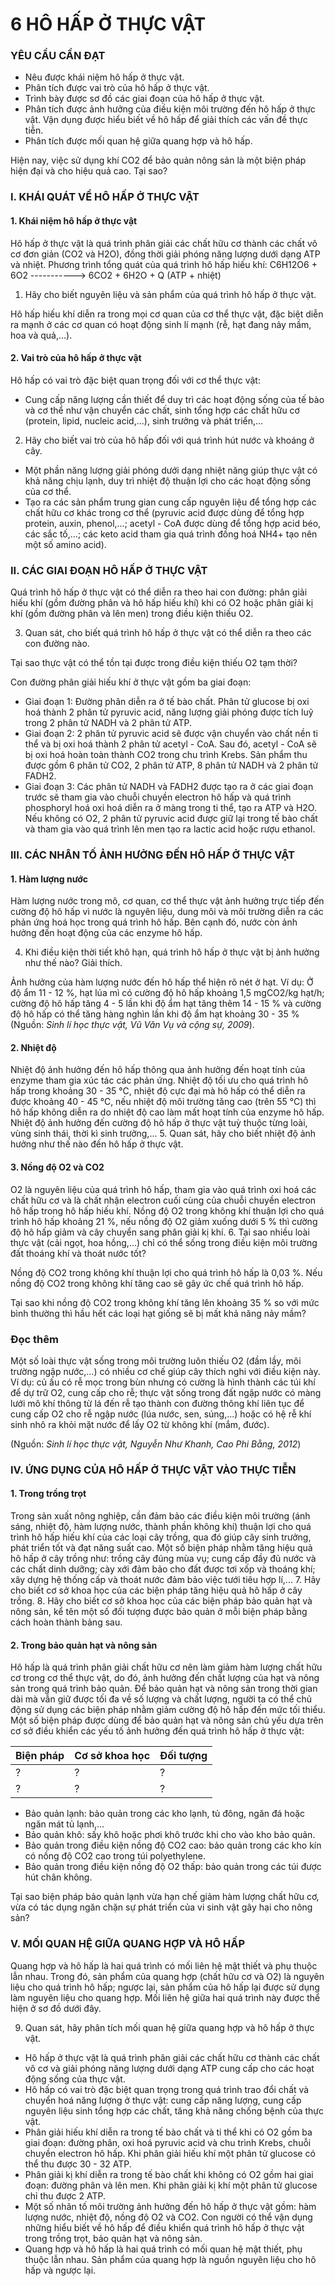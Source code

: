 # 6 HÔ HẤP Ở THỰC VẬT

### YÊU CẦU CẦN ĐẠT

- Nêu được khái niệm hô hấp ở thực vật.
- Phân tích được vai trò của hô hấp ở thực vật.
- Trình bày được sơ đồ các giai đoạn của hô hấp ở thực vật.
- Phân tích được ảnh hưởng của điều kiện môi trường đến hô hấp ở thực vật. Vận dụng được hiểu biết về hô hấp để giải thích các vấn đề thực tiễn.
- Phân tích được mối quan hệ giữa quang hợp và hô hấp.

Hiện nay, việc sử dụng khí CO2 để bảo quản nông sản là một biện pháp hiện đại và cho hiệu quả cao. Tại sao?

### I. KHÁI QUÁT VỀ HÔ HẤP Ở THỰC VẬT

#### 1. Khái niệm hô hấp ở thực vật

Hô hấp ở thực vật là quá trình phân giải các chất hữu cơ thành các chất vô cơ đơn giản (CO2 và H2O), đồng thời giải phóng năng lượng dưới dạng ATP và nhiệt.
Phương trình tổng quát của quá trình hô hấp hiếu khí:
C6H12O6 + 6O2 -----------> 6CO2 + 6H2O + Q (ATP + nhiệt)
1. Hãy cho biết nguyên liệu và sản phẩm của quá trình hô hấp ở thực vật.

Hô hấp hiếu khí diễn ra trong mọi cơ quan của cơ thể thực vật, đặc biệt diễn ra mạnh ở các cơ quan có hoạt động sinh lí mạnh (rễ, hạt đang nảy mầm, hoa và quả,...).

#### 2. Vai trò của hô hấp ở thực vật

Hô hấp có vai trò đặc biệt quan trọng đối với cơ thể thực vật:
- Cung cấp năng lượng cần thiết để duy trì các hoạt động sống của tế bào và cơ thể như vận chuyển các chất, sinh tổng hợp các chất hữu cơ (protein, lipid, nucleic acid,...), sinh trưởng và phát triển,...
2. Hãy cho biết vai trò của hô hấp đối với quá trình hút nước và khoáng ở cây.
- Một phần năng lượng giải phóng dưới dạng nhiệt năng giúp thực vật có khả năng chịu lạnh, duy trì nhiệt độ thuận lợi cho các hoạt động sống của cơ thể.
- Tạo ra các sản phẩm trung gian cung cấp nguyên liệu để tổng hợp các chất hữu cơ khác trong cơ thể (pyruvic acid được dùng để tổng hợp protein, auxin, phenol,...; acetyl - CoA được dùng để tổng hợp acid béo, các sắc tố,...; các keto acid tham gia quá trình đồng hoá NH4+ tạo nên một số amino acid).

### II. CÁC GIAI ĐOẠN HÔ HẤP Ở THỰC VẬT

Quá trình hô hấp ở thực vật có thể diễn ra theo hai con đường: phân giải hiếu khí (gồm đường phân và hô hấp hiếu khí) khi có O2 hoặc phân giải kị khí (gồm đường phân và lên men) trong điều kiện thiếu O2.

3. Quan sát, cho biết quá trình hô hấp ở thực vật có thể diễn ra theo các con đường nào.

Tại sao thực vật có thể tồn tại được trong điều kiện thiếu O2 tạm thời?

Con đường phân giải hiếu khí ở thực vật gồm ba giai đoạn:
- Giai đoạn 1: Đường phân diễn ra ở tế bào chất. Phân tử glucose bị oxi hoá thành 2 phân tử pyruvic acid, năng lượng giải phóng được tích luỹ trong 2 phân tử NADH và 2 phân tử ATP.
- Giai đoạn 2: 2 phân tử pyruvic acid sẽ được vận chuyển vào chất nền ti thể và bị oxi hoá thành 2 phân tử acetyl - CoA. Sau đó, acetyl - CoA sẽ bị oxi hoá hoàn toàn thành CO2 trong chu trình Krebs. Sản phẩm thu được gồm 6 phân tử CO2, 2 phân tử ATP, 8 phân tử NADH và 2 phân tử FADH2.
- Giai đoạn 3: Các phân tử NADH và FADH2 được tạo ra ở các giai đoạn trước sẽ tham gia vào chuỗi chuyền electron hô hấp và quá trình phosphoryl hoá oxi hoá diễn ra ở màng trong ti thể, tạo ra ATP và H2O.
Nếu không có O2, 2 phân tử pyruvic acid được giữ lại trong tế bào chất và tham gia vào quá trình lên men tạo ra lactic acid hoặc rượu ethanol.

### III. CÁC NHÂN TỐ ẢNH HƯỞNG ĐẾN HÔ HẤP Ở THỰC VẬT

#### 1. Hàm lượng nước

Hàm lượng nước trong mô, cơ quan, cơ thể thực vật ảnh hưởng trực tiếp đến cường độ hô hấp vì nước là nguyên liệu, dung môi và môi trường diễn ra các phản ứng hoá học trong quá trình hô hấp. Bên cạnh đó, nước còn ảnh hưởng đến hoạt động của các enzyme hô hấp.

4. Khi điều kiện thời tiết khô hạn, quá trình hô hấp ở thực vật bị ảnh hưởng như thế nào? Giải thích.

Ảnh hưởng của hàm lượng nước đến hô hấp thể hiện rõ nét ở hạt.
Ví dụ: Ở độ ẩm 11 - 12 %, hạt lúa mì có cường độ hô hấp khoảng 1,5 mgCO2/kg hạt/h; cường độ hô hấp tăng 4 - 5 lần khi độ ẩm hạt tăng thêm 14 - 15 % và cường độ hô hấp có thể tăng hàng nghìn lần khi độ ẩm hạt khoảng 30 - 35 % (Nguồn: *Sinh lí học thực vật, Vũ Văn Vụ và cộng sự, 2009*).

#### 2. Nhiệt độ

Nhiệt độ ảnh hưởng đến hô hấp thông qua ảnh hưởng đến hoạt tính của enzyme tham gia xúc tác các phản ứng. Nhiệt độ tối ưu cho quá trình hô hấp trong khoảng 30 - 35 °C, nhiệt độ cực đại mà hô hấp có thể diễn ra được khoảng 40 - 45 °C, nếu nhiệt độ môi trường tăng cao (trên 55 °C) thì hô hấp không diễn ra do nhiệt độ cao làm mất hoạt tính của enzyme hô hấp. Nhiệt độ ảnh hưởng đến cường độ hô hấp ở thực vật tuỳ thuộc từng loài, vùng sinh thái, thời kì sinh trưởng,...
5. Quan sát, hãy cho biết nhiệt độ ảnh hưởng như thế nào đến hô hấp ở thực vật.

#### 3. Nồng độ O2 và CO2

O2 là nguyên liệu của quá trình hô hấp, tham gia vào quá trình oxi hoá các chất hữu cơ và là chất nhận electron cuối cùng của chuỗi chuyền electron hô hấp trong hô hấp hiếu khí. Nồng độ O2 trong không khí thuận lợi cho quá trình hô hấp khoảng 21 %, nếu nồng độ O2 giảm xuống dưới 5 % thì cường độ hô hấp giảm và cây chuyển sang phân giải kị khí.
6. Tại sao nhiều loài thực vật (cải ngọt, hoa hồng,...) chỉ có thể sống trong điều kiện môi trường đất thoáng khí và thoát nước tốt?

Nồng độ CO2 trong không khí thuận lợi cho quá trình hô hấp là 0,03 %.
Nếu nồng độ CO2 trong không khí tăng cao sẽ gây ức chế quá trình hô hấp.

Tại sao khi nồng độ CO2 trong không khí tăng lên khoảng 35 % so với mức bình thường thì hầu hết các loại hạt giống sẽ bị mất khả năng nảy mầm?

### Đọc thêm

Một số loài thực vật sống trong môi trường luôn thiếu O2 (đầm lầy, môi trường ngập nước,...) có nhiều cơ chế giúp cây thích nghi với điều kiện này. Ví dụ: củ ấu có rễ mọc trong bùn nhưng có cường là hình thành các túi khí để dự trữ O2, cung cấp cho rễ; thực vật sống trong đất ngập nước có màng lưới mô khí thông từ lá đến rễ tạo thành con đường thông khí liên tục để cung cấp O2 cho rễ ngập nước (lúa nước, sen, súng,...) hoặc có hệ rễ khí sinh nhô ra khỏi mặt nước để lấy O2 từ không khí (mắm, đước).

(Nguồn: *Sinh lí học thực vật, Nguyễn Như Khanh, Cao Phi Bằng, 2012*)

### IV. ỨNG DỤNG CỦA HÔ HẤP Ở THỰC VẬT VÀO THỰC TIỄN

#### 1. Trong trồng trọt

Trong sản xuất nông nghiệp, cần đảm bảo các điều kiện môi trường (ánh sáng, nhiệt độ, hàm lượng nước, thành phần không khí) thuận lợi cho quá trình hô hấp hiếu khí của các loại cây trồng, qua đó giúp cây sinh trưởng, phát triển tốt và đạt năng suất cao. Một số biện pháp nhằm tăng hiệu quả hô hấp ở cây trồng như: trồng cây đúng mùa vụ; cung cấp đầy đủ nước và các chất dinh dưỡng; cày xới đảm bảo cho đất được tơi xốp và thoáng khí; xây dựng hệ thống cấp và thoát nước đảm bảo việc tưới tiêu hợp lí,...
7. Hãy cho biết cơ sở khoa học của các biện pháp tăng hiệu quả hô hấp ở cây trồng.
8. Hãy cho biết cơ sở khoa học của các biện pháp bảo quản hạt và nông sản, kể tên một số đối tượng được bảo quản ở mỗi biện pháp bằng cách hoàn thành bảng sau.

#### 2. Trong bảo quản hạt và nông sản

Hô hấp là quá trình phân giải chất hữu cơ nên làm giảm hàm lượng chất hữu cơ trong cơ thể thực vật, do đó, ảnh hưởng đến chất lượng của hạt và nông sản trong quá trình bảo quản. Để bảo quản hạt và nông sản trong thời gian dài mà vẫn giữ được tối đa về số lượng và chất lượng, người ta có thể chủ động sử dụng các biện pháp nhằm giảm cường độ hô hấp đến mức tối thiểu.
Một số biện pháp được dùng để bảo quản hạt và nông sản chủ yếu dựa trên cơ sở điều khiển các yếu tố ảnh hưởng đến quá trình hô hấp ở thực vật:

| Biện pháp | Cơ sở khoa học | Đối tượng |
| :------- | :------------- | :--------- |
| ? | ? | ? |
| ? | ? | ? |

- Bảo quản lạnh: bảo quản trong các kho lạnh, tủ đông, ngăn đá hoặc ngăn mát tủ lạnh,...
- Bảo quản khô: sấy khô hoặc phơi khô trước khi cho vào kho bảo quản.
- Bảo quản trong điều kiện nồng độ CO2 cao: bảo quản trong các kho kín có nồng độ CO2 cao trong túi polyethylene.
- Bảo quản trong điều kiện nồng độ O2 thấp: bảo quản trong các túi được hút chân không.

Tại sao biện pháp bảo quản lạnh vừa hạn chế giảm hàm lượng chất hữu cơ, vừa có tác dụng ngăn chặn sự phát triển của vi sinh vật gây hại cho nông sản?

### V. MỐI QUAN HỆ GIỮA QUANG HỢP VÀ HÔ HẤP

Quang hợp và hô hấp là hai quá trình có mối liên hệ mật thiết và phụ thuộc lẫn nhau. Trong đó, sản phẩm của quang hợp (chất hữu cơ và O2) là nguyên liệu cho quá trình hô hấp; ngược lại, sản phẩm của hô hấp lại được sử dụng làm nguyên liệu cho quang hợp. Mối liên hệ giữa hai quá trình này được thể hiện ở sơ đồ dưới đây.

9. Quan sát, hãy phân tích mối quan hệ giữa quang hợp và hô hấp ở thực vật.

* Hô hấp ở thực vật là quá trình phân giải các chất hữu cơ thành các chất vô cơ và giải phóng năng lượng dưới dạng ATP cung cấp cho các hoạt động sống của thực vật.
* Hô hấp có vai trò đặc biệt quan trọng trong quá trình trao đổi chất và chuyển hoá năng lượng ở thực vật: cung cấp năng lượng, cung cấp nguyên liệu sinh tổng hợp các chất, tăng khả năng chống bệnh của thực vật.
* Phân giải hiếu khí diễn ra trong tế bào chất và ti thể khi có O2 gồm ba giai đoạn: đường phân, oxi hoá pyruvic acid và chu trình Krebs, chuỗi chuyền electron hô hấp. Khi phân giải hiếu khí một phân tử glucose có thể thu được 30 - 32 ATP.
* Phân giải kị khí diễn ra trong tế bào chất khi không có O2 gồm hai giai đoạn: đường phân và lên men. Khi phân giải kị khí một phân tử glucose chỉ thu được 2 ATP.
* Một số nhân tố môi trường ảnh hưởng đến hô hấp ở thực vật gồm: hàm lượng nước, nhiệt độ, nồng độ O2 và CO2. Con người có thể vận dụng những hiểu biết về hô hấp để điều khiển quá trình hô hấp ở thực vật trong trồng trọt, bảo quản hạt và nông sản.
* Quang hợp và hô hấp là hai quá trình có mối quan hệ mật thiết, phụ thuộc lẫn nhau. Sản phẩm của quang hợp là nguồn nguyên liệu cho hô hấp và ngược lại.
